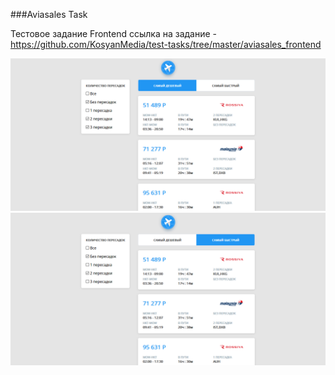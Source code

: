 ###Aviasales Task

Тестовое задание Frontend ссылка на задание - https://github.com/KosyanMedia/test-tasks/tree/master/aviasales_frontend


![Alt text](https://raw.githubusercontent.com/lKolabrodl/ReactJS-Examples/master/Aviasales%20Task/Screenshot_1.png)
![Alt text](https://raw.githubusercontent.com/lKolabrodl/ReactJS-Examples/master/Aviasales%20Task/Screenshot_2.png)

